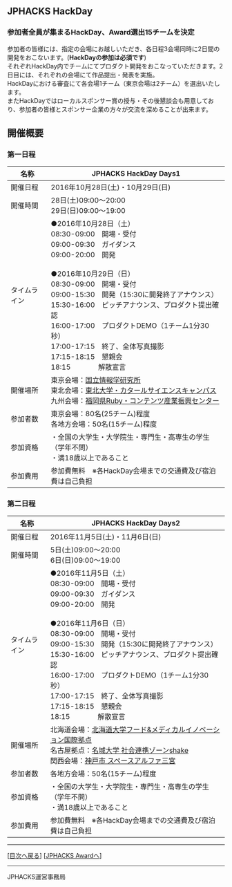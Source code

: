 ## JPHACKS HackDay
### 参加者全員が集まるHackDay、Award選出15チームを決定
参加者の皆様には、指定の会場にお越しいただき、各日程3会場同時に2日間の開発をおこないます。(**HackDayの参加は必須です**)  
それぞれHackDay内でチームにてプロダクト開発をおこなっていただきます。2日目には、それぞれの会場にて作品提出・発表を実施。  
HackDayにおける審査にて各会場1チーム（東京会場は2チーム）を選出いたします。  
またHackDayではローカルスポンサー賞の授与・その後懇談会も用意しており、参加者の皆様とスポンサー企業の方々が交流を深めることが出来ます。

## 開催概要
### 第一日程
|名称|JPHACKS HackDay Days1|
|---|---|
|開催日程|2016年10月28日(土)・10月29日(日)|
|開催時間|28日(土)09:00〜20:00<br>29日(日)09:00〜19:00|
|タイムライン|●2016年10月28日（土）<br>08:30-09:00　開場・受付<br>09:00-09:30　ガイダンス<br>09:00-20:00　開発<br><br>●2016年10月29日（日）<br>08:30-09:00　開場・受付<br>09:00-15:30　開発（15:30に開発終了アナウンス）<br>15:30-16:00　ピッチアナウンス、プロダクト提出確認<br>16:00-17:00　プロダクトDEMO（1チーム1分30秒）<br>17:00-17:15　終了、全体写真撮影<br>17:15-18:15　懇親会<br>18:15　　　　解散宣言<br>|
|開催場所|東京会場：[国立情報学研究所](http://www.nii.ac.jp/about/access/)<br>東北会場：[東北大学・カタールサイエンスキャンパス](http://qsc.eng.tohoku.ac.jp/jp/map.html)<br>九州会場：[福岡県Ruby・コンテンツ産業振興センター](http://frac.jp/about/)|
|参加者数|東京会場：80名(25チーム)程度<br>各地方会場：50名(15チーム)程度|
|参加資格|・全国の大学生・大学院生・専門生・高専生の学生（学年不問）<br>・満18歳以上であること|
|参加費用|参加費無料　※各HackDay会場までの交通費及び宿泊費は自己負担|

### 第二日程
|名称|JPHACKS HackDay Days2|
|---|---|
|開催日程|2016年11月5日(土)・11月6日(日)|
|開催時間|5日(土)09:00〜20:00<br>6日(日)09:00〜19:00|
|タイムライン|●2016年11月5日（土）<br>08:30-09:00　開場・受付<br>09:00-09:30　ガイダンス<br>09:00-20:00　開発<br><br>●2016年11月6日（日）<br>08:30-09:00　開場・受付<br>09:00-15:30　開発（15:30に開発終了アナウンス）<br>15:30-16:00　ピッチアナウンス、プロダクト提出確認<br>16:00-17:00　プロダクトDEMO（1チーム1分30秒）<br>17:00-17:15　終了、全体写真撮影<br>17:15-18:15　懇親会<br>18:15　　　　解散宣言<br>|
|開催場所|北海道会場：[北海道大学フード&メディカルイノベーション国際拠点](https://www.fmi.hokudai.ac.jp/access)<br>名古屋拠点：[名城大学 社会連携ゾーンshake](https://www.meijo-u.ac.jp/about/campus/dome/)<br>関西会場：[神戸市 スペースアルファ三宮](http://www.spacealpha.jp/sannomiya/access.html)|
|参加者数|各地方会場：50名(15チーム)程度|
|参加資格|・全国の大学生・大学院生・専門生・高専生の学生（学年不問）<br>・満18歳以上であること|
|参加費用|参加費無料　※各HackDay会場までの交通費及び宿泊費は自己負担|


--------------
[[目次へ戻る](../index.md)] [[JPHACKS Awardへ](award.md)]

----
JPHACKS運営事務局
